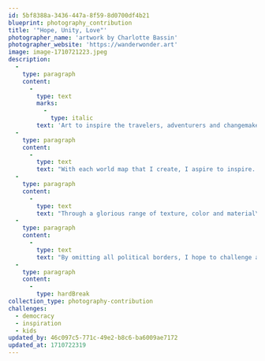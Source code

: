 ```yaml
---
id: 5bf8388a-3436-447a-8f59-8d0700df4b21
blueprint: photography_contribution
title: '"Hope, Unity, Love"'
photographer_name: 'artwork by Charlotte Bassin'
photographer_website: 'https://wanderwonder.art'
image: image-1710721223.jpeg
description:
  -
    type: paragraph
    content:
      -
        type: text
        marks:
          -
            type: italic
        text: 'Art to inspire the travelers, adventurers and changemakers of our world.'
  -
    type: paragraph
    content:
      -
        type: text
        text: "With each world map that I create, I aspire to inspire. I see my art as an invitation for us to think anew about our inherent connections to humanity and to Mother Nature, to consider how we might best preserve Earth's natural beauty, revitalizing hope in the process."
  -
    type: paragraph
    content:
      -
        type: text
        text: "Through a glorious range of texture, color and material\_ --\_ and, not least, the intriguing irony of finding utterly original compositions while still using the exact same outline time after time\_ --\_ each map offers us distinctive clues and cues to understanding how we treat each other and every sentient being.\_"
  -
    type: paragraph
    content:
      -
        type: text
        text: "By omitting all political borders, I hope to challenge all of us to have no boundaries in our efforts to honor all life, to work on positive change, each map urging us outward: 'Go, learn, pay attention, listen, be present, enjoy serendipity, make a difference, find humanity!'"
  -
    type: paragraph
    content:
      -
        type: hardBreak
collection_type: photography-contribution
challenges:
  - democracy
  - inspiration
  - kids
updated_by: 46c097c5-771c-49e2-b8c6-ba6009ae7172
updated_at: 1710722319
---
```

